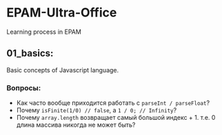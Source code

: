 # EPAM-Ultra-Office
Learning process in EPAM


## 01_basics:
Basic concepts of Javascript language.

### Вопросы:
  - Как часто вообще приходится работать с `parseInt / parseFloat`?
  - Почему `isFinite(1/0) // false`, а `1 / 0; // Infinity`? 
  - Почему `array.length` возвращает самый большой индекс + 1. т.е. 0 длина массива никогда не может быть? 
